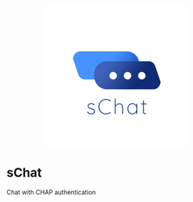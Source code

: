 
<p align="center">
<img width="322" alt="logo" src="https://raw.githubusercontent.com/Edix96/sChat/master/brand/logo.png">
</p>

# sChat

Chat with CHAP authentication
